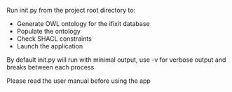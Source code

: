 Run init.py from the project root directory to:
- Generate OWL ontology for the ifixit database
- Populate the ontology
- Check SHACL constraints
- Launch the application

By default init.py will run with minimal output, use -v for verbose output and breaks between each process

Please read the user manual before using the app